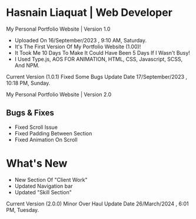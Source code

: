# Hasnain Liaquat | Web Developer 

My Personal Portfolio Website | Version 1.0

- Uploaded On 16/September/2023 , 9:10 AM, Saturday.
- It's The First Version Of My Portfolio Website (1.00)!
- It Took Me 10 Days To Make It Could Have Been 5 Days If I Wasn't Busy!
- I Used Type.js, AOS FOR ANIMATION, HTML, CSS, Javascript, SCSS, And NPM.

Current Version (1.0.1) Fixed Some Bugs
Update Date 17/September/2023 , 10:18 PM, Sunday.

My Personal Portfolio Website | Version 2.0

## Bugs & Fixes

- Fixed Scroll Issue
- Fixed Padding Between Section
- Fixed Animation On Scroll

# What's New

- New Section Of "Client Work"
- Updated Navigation bar
- Updated "Skill Section"

Current Version (2.0.0) Minor Over Haul
Update Date 26/March/2024 , 6:01 PM, Tuesday.
